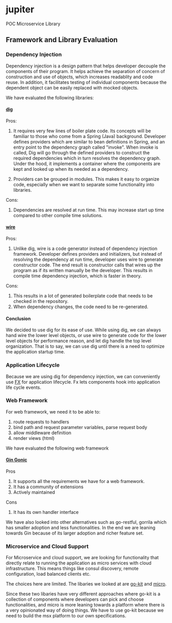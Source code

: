 # jupiter

POC Microservice Library

## Framework and Library Evaluation

### Dependency Injection
Dependency injection is a design pattern that helps developer decouple the components of their program. It helps achieve the separation of
concern of construction and use of objects, which increases readablity and code reuse. In addition, it facilitates testing of individual components
because the dependent object can be easily replaced with mocked objects.

We have evaluated the following libraries:

#### [dig](https://github.com/uber-go/dig)
Pros:
1. It requires very few lines of boiler plate code. Its concepts will be familiar to those who come from a Spring (Java) background. Developer defines providers
which are similar to bean definitions in Spring, and an entry point to the dependency graph called "invoke". When invoke is called, Dig will go through
the defined providers to construct the required dependencies which in turn resolves the dependency graph. Under the hood, it implements a container
where the components are kept and looked up when its needed as a dependency.

2. Providers can be grouped in modules. This makes it easy to organize code, especially when we want to separate some functionality into libraries.

Cons:
1. Dependencies are resolved at run time. This may increase start up time compared to other compile time solutions.

#### [wire](https://github.com/google/wire)
Pros:
1. Unlike dig, wire is a code generator instead of dependency injection framework. Developer defines providers and initializers, but instead
of resolving the dependency at run time, developer uses wire to generate constructor code. The end result is constructor calls that wires up the program
as if its written manually be the developer. This results in compile time dependency injection, which is faster in theory.

Cons:
1. This results in a lot of generated boilerplate code that needs to be checked in the repository.
2. When dependency changes, the code need to be re-generated.

#### Conclusion
We decided to use dig for its ease of use. While using dig, we can always hand wire the lower level objects, or use wire to generate code for the lower
level objects for performance reason, and let dig handle the top level organization. That is to say, we can use dig until there is a need to optimize the 
application startup time.

### Application Lifecycle
Because we are using dig for dependency injection, we can conveniently use [FX](https://github.com/uber-go/fx) for application lifecycle.
Fx lets components hook into application life cycle events.

### Web Framework
For web framework, we need it to be able to:
1. route requests to handlers
2. bind path and request parameter variables, parse request body
3. allow middleware definition
4. render views (html)

We have evaluated the following web framework

#### [Gin Gonic](https://github.com/gin-gonic)
Pros
1. It supports all the requirements we have for a web framework.
2. It has a community of extensions
3. Actively maintained

Cons
1. It has its own handler interface

We have also looked into other alternatives such as go-restful, gorrila which has smaller adoption and less functionalities. In the end 
we are leaning towards Gin because of its larger adoption and richer feature set.

### Microservice and Cloud Support
For Microservice and cloud support, we are looking for functionality that directly relate to running the application as micro services with cloud infrastructure.
This means things like consul discovery, remote configuration, load balanced clients etc.

The choices here are limited. The libaries we looked at are [go-kit](https://github.com/go-kit/kit) and [micro](https://github.com/micro/go-micro).

Since these two libaries have very different approaches where go-kit is a collection of components where developers can pick and choose functionalities, and micro
is more leaning towards a platform where there is a very opinionated way of doing things. We have to use go-kit because we need to build the msx platform to our own specifications.


